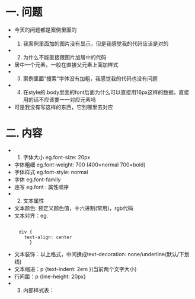 # 一. 问题
-   今天的问题都是案例里面的
- 1. 我案例里面加的图片没有显示，但是我感觉我的代码应该是对的
- 2. 为什么不能直接跟图片加居中的代码
- 居中一个元素，一般在直接父元素上面加样式
- 3. 案例里面“搜索”字体没有加粗，我感觉我的代码也没有问题
- 4. 在style的.body里面的font后面为什么可以直接用16px这样的数据，直接用的话不应该要一一对应元素吗
-    可是我没有写这样的东西，它到哪里去对应
# 二. 内容
- 1. 字体大小  eg.font-size: 20px
-    字体粗细  eg.font-weight: 700   (400=normal  700=bold)
-    字体样式  eg.font-style: normal
-    字体     eg.font-family
-    连写     eg.font : 属性顺序
- 2. 文本属性
- 文本颜色: 预定义颜色值，十六进制(常用)，rgb代码
- 文本对齐：eg.

```

     div {
       text-align: center
         }
```

- 文本装饰：以上格式，中间换成text-decoration: none/underline(默认/下划线)
- 文本缩进：p {text-indent: 2em }(当前两个文字大小)
- 行间距：p {line-height: 20px}
- 3. 内部样式表：<style>标签里面    (结构样式分离，控制一个页面)
- 4. 行内样式表：在<body>里面直接选出要修饰的段落
-         eg.<p style="color: red; font-size: 20px>xxxxxxxx</p>    （部分结构样式分离，控制一个标签）
- 5. 外部样式表：建立后缀名css文件，再把css文件引入html页面中   （结构样式完全分离，控制多个页面）
-  语法<link rel="stylesheet" href="文件名“>   
-  6.command+/等于注释，不生效     
